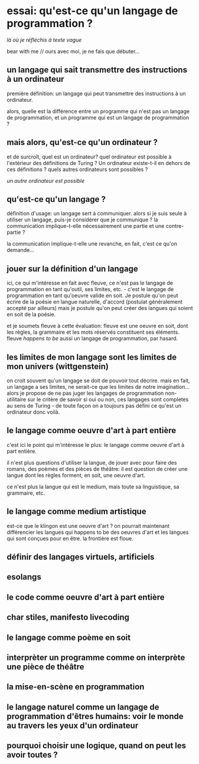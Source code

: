 # essai: qu'est-ce qu'un langage de programmation ?
*là où je réfléchis à texte vague*

bear with me // ours avec moi, je ne fais que débuter...

## un langage qui sait transmettre des instructions à un ordinateur

première définition: un langage qui peut transmettre des instructions à un ordinateur.

alors, quelle est la différence entre un programme qui n'est pas un langage de programmation, et un programme qui est un langage de programmation ?

## mais alors, qu'est-ce qu'un ordinateur ?

et de surcroît, quel est un ordinateur? quel ordinateur est possible à l'extérieur des définitions de Turing ? Un ordinateur existe-t-il en dehors de ces définitions ? quels autres ordinateurs sont possibles ?

*un autre ordinateur est possible*

## qu'est-ce qu'un langage ?

définition d'usage: un langage sert à communiquer. alors si je suis seule à utiliser un langage, puis-je considérer que je communique ? la communication implique-t-elle nécessairement une partie et une contre-partie ?

la communication implique-t-elle une revanche, en fait, c'est ce qu'on demande...

## jouer sur la définition d'un langage

ici, ce qui m'intéresse en fait avec fleuve, ce n'est pas le langage de programmation en tant qu'outil, ses limites, etc. - c'est le langage de programmation en tant qu'oeuvre valide en soit. Je postule qu'on peut écrire de la poésie en langue naturelle, d'accord (postulat généralement accepté par ailleurs) mais je postule qu'on peut créer des langues qui soient en soit de la poésie.

et je soumets fleuve à cette évaluation: fleuve est une oeuvre en soit, dont les règles, la grammaire et les mots réservés constituent ses éléments. fleuve *happens to be* aussi un langage de programmation, par hasard. 

## les limites de mon langage sont les limites de mon univers (wittgenstein)

on croit souvent qu'un langage se doit de pouvoir tout décrire. mais en fait, un langage a ses limites, ne serait-ce que les limites de notre imagination... alors je propose de ne pas juger les langages de programmation non-utilitaire sur le critère de savoir si oui ou non, ces langages sont completes au sens de Turing - de toute façon on a toujours pas défini ce qu'est un ordinateur donc voilà.

## le langage comme oeuvre d'art à part entière

c'est ici le point qui m'intéresse le plus: le langage comme oeuvre d'art à part entière.

il n'est plus questions d'utiliser la langue, de jouer avec pour faire des romans, des poèmes et des pièces de théâtre: il est question de créer une langue dont les règles forment, en soit, une oeuvre d'art.

ce n'est plus la langue qui est le medium, mais toute sa linguistique, sa grammaire, etc.

## le langage comme medium artistique

est-ce que le klingon est une oeuvre d'art ? on pourrait maintenant différencier les langues qui happens to be des oeuvres d'art et les langues qui sont conçues pour en être. la frontière est floue. 

## définir des langages virtuels, artificiels



## esolangs

## le code comme oeuvre d'art à part entière

## char stiles, manifesto livecoding

## le langage comme poème en soit

## interprèter un programme comme on interprète une pièce de théâtre

## la mise-en-scène en programmation

## le langage naturel comme un langage de programmation d'êtres humains: voir le monde au travers les yeux d'un ordinateur

## pourquoi choisir une logique, quand on peut les avoir toutes ?



